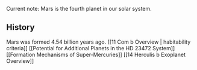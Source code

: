 Current note:
Mars is the fourth planet in our solar system.

## History

Mars was formed 4.54 billion years ago. [[11 Com b Overview | habitability criteria]] [[Potential for Additional Planets in the HD 23472 System]] [[Formation Mechanisms of Super-Mercuries]] [[14 Herculis b Exoplanet Overview]]

